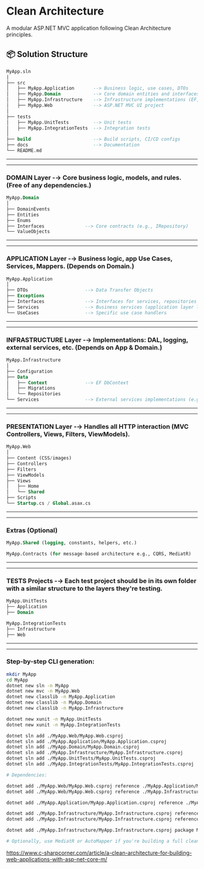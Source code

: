 # Clean Architecture

A modular ASP.NET MVC application following Clean Architecture principles.

## 📦 Solution Structure

```sql
MyApp.sln
|
├── src
│   ├── MyApp.Application       --> Business logic, use cases, DTOs
│   ├── MyApp.Domain            --> Core domain entities and interfaces
│   ├── MyApp.Infrastructure    --> Infrastructure implementations (EF, external APIs)
│   ├── MyApp.Web               --> ASP.NET MVC UI project
│
├── tests
│   ├── MyApp.UnitTests         --> Unit tests
│   ├── MyApp.IntegrationTests  --> Integration tests
│
├── build                       --> Build scripts, CI/CD configs
├── docs                        --> Documentation
└── README.md
```
------------------------------------------------------------------------------------------------
------------------------------------------------------------------------------------------------
### DOMAIN Layer -→ Core business logic, models, and rules. (Free of any dependencies.)

```sql
MyApp.Domain
│
├── DomainEvents
├── Entities
├── Enums
├── Interfaces               --> Core contracts (e.g., IRepository)
└── ValueObjects
```
------------------------------------------------------------------------------------------------
------------------------------------------------------------------------------------------------
### APPLICATION Layer -→ Business logic, app Use Cases, Services, Mappers. (Depends on Domain.)

```sql
MyApp.Application
│
├── DTOs                     --> Data Transfer Objects
├── Exceptions
├── Interfaces               --> Interfaces for services, repositories
├── Services                 --> Business services (application layer logic)
└── UseCases                 --> Specific use case handlers
```
------------------------------------------------------------------------------------------------
------------------------------------------------------------------------------------------------
### INFRASTRUCTURE Layer -→ Implementations: DAL, logging, external services, etc. (Depends on App & Domain.)

```sql
MyApp.Infrastructure
│
├── Configuration
├── Data
│   ├── Context              --> EF DbContext
│   ├── Migrations
│   └── Repositories
└── Services                 --> External services implementations (e.g., email, file storage)
```
------------------------------------------------------------------------------------------------
------------------------------------------------------------------------------------------------
### PRESENTATION Layer -→ Handles all HTTP interaction (MVC Controllers, Views, Filters, ViewModels).

```sql
MyApp.Web
│
├── Content (CSS/images)
├── Controllers
├── Filters
├── ViewModels
├── Views
│   ├── Home
│   └── Shared
├── Scripts
└── Startup.cs / Global.asax.cs
```
------------------------------------------------------------------------------------------------
------------------------------------------------------------------------------------------------
### Extras (Optional)

```sql
MyApp.Shared (logging, constants, helpers, etc.)

MyApp.Contracts (for message-based architecture e.g., CQRS, MediatR)
```
------------------------------------------------------------------------------------------------
------------------------------------------------------------------------------------------------
### TESTS Projects -→ Each test project should be in its own folder with a similar structure to the layers they're testing.

```sql
MyApp.UnitTests
├── Application
├── Domain

MyApp.IntegrationTests
├── Infrastructure
├── Web
```
------------------------------------------------------------------------------------------------
------------------------------------------------------------------------------------------------
### Step-by-step CLI generation:

```sh
mkdir MyApp
cd MyApp
dotnet new sln -n MyApp
dotnet new mvc -n MyApp.Web
dotnet new classlib -n MyApp.Application
dotnet new classlib -n MyApp.Domain
dotnet new classlib -n MyApp.Infrastructure

dotnet new xunit -n MyApp.UnitTests
dotnet new xunit -n MyApp.IntegrationTests

dotnet sln add ./MyApp.Web/MyApp.Web.csproj
dotnet sln add ./MyApp.Application/MyApp.Application.csproj
dotnet sln add ./MyApp.Domain/MyApp.Domain.csproj
dotnet sln add ./MyApp.Infrastructure/MyApp.Infrastructure.csproj
dotnet sln add ./MyApp.UnitTests/MyApp.UnitTests.csproj
dotnet sln add ./MyApp.IntegrationTests/MyApp.IntegrationTests.csproj

# Dependencies:

dotnet add ./MyApp.Web/MyApp.Web.csproj reference ./MyApp.Application/MyApp.Application.csproj
dotnet add ./MyApp.Web/MyApp.Web.csproj reference ./MyApp.Infrastructure/MyApp.Infrastructure.csproj

dotnet add ./MyApp.Application/MyApp.Application.csproj reference ./MyApp.Domain/MyApp.Domain.csproj

dotnet add ./MyApp.Infrastructure/MyApp.Infrastructure.csproj reference ./MyApp.Application/MyApp.Application.csproj
dotnet add ./MyApp.Infrastructure/MyApp.Infrastructure.csproj reference ./MyApp.Domain/MyApp.Domain.csproj

dotnet add ./MyApp.Infrastructure/MyApp.Infrastructure.csproj package Microsoft.EntityFrameworkCore

# Optionally, use MediatR or AutoMapper if you're building a full clean architecture setup.
```

https://www.c-sharpcorner.com/article/a-clean-architecture-for-building-web-applications-with-asp-net-core-m/